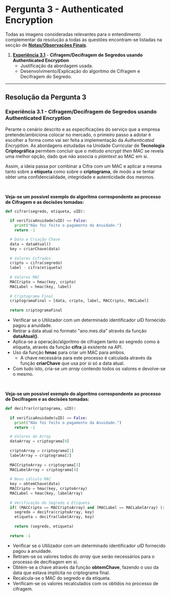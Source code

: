 # Pergunta 3 - Authenticated Encryption

Todas as imagens consideradas relevantes para o entendimento complementar da resolução a todas as questões encontram-se listadas na secção de [**Notas/Observações Finais**](#notasobservações-finais).

1. [**Experiência 3.1**]() - **Cifragem/Decifragem de Segredos usando Authenticated Encryption**
    - Justificação da abordagem usada.
    - Desenvolvimento/Explicação do algoritmo de Cifragem e Decifragem do Segredo.
---

## Resolução da Pergunta 3

### Experiência 3.1 - Cifragem/Decifragem de Segredos usando Authenticated Encryption

Perante o cenário descrito e as especificações do serviço que a empresa pretende/ambiciona colocar no mercado, o primeiro passo a adotar é escolher a forma como vai ser feita a implementação da *Authenticated Encryption*.
As abordagens estudadas na Unidade Curricular de **Tecnologia Criptográfica** permitem concluir que o método *encrypt then MAC* se revela uma melhor opção, dado que não associa o *plaintext* ao MAC em si.

Assim, a ideia passa por combinar a Cifra com um MAC e aplicar a mesma tanto sobre a **etiqueta** como sobre o **criptograma**, de modo a se tentar obter uma confidencialidade, integridade e autenticidade dos mesmos.

<br/>

**Veja-se um possível exemplo do algoritmo correspondente ao processo de Cifragem e as decisões tomadas:**

```python
def cifrar(segredo, etiqueta, uID):
  
  if verificaAnuidade(uID) == False:
    print("Não foi feito o pagamento da Anuidade.")
    return -1

  # Data e Criação Chave
  data = dataAtual()
  key = criarChave(data)
  
  # Valores Cifrados
  cripto = cifra(segredo)
  label - cifra(etiqueta)
  
  # Valores MAC
  MACCripto = hmac(key, cripto)
  MACLabel = hmac(key, label)
  
  # Criptograma Final
  criptogramaFinal = [data, cripto, label, MACCripto, MACLabel]
  
  return criptogramaFinal
```

- Verificar se o Utilizador com um determinado identificador uID fornecido pagou a anuidade.
- Retirar a data atual no formato "ano.mes.dia" através da função **dataAtual()**.
- Aplica-se a operação/algoritmo de cifragem tanto ao segredo como à etiqueta, através da função **cifra** já existente na API.
- Uso da função **hmac** para criar um MAC para ambos.
  - A chave necessária para este processo é calculada através da função **criarChave** que usa por si só a data atual.
- Com tudo isto, cria-se um *array* contendo todos os valores e devolve-se o mesmo.

<br/>

**Veja-se um possível exemplo do algoritmo correspondente ao processo de Decifragem e as decisões tomadas:**

```python
def decifrar(criptograma, uID):
  
  if verificaAnuidade(uID) == False:
    print("Não foi feito o pagamento da Anuidade.")
    return -1

  # Valores do Array
  dataArray = criptograma[0]
  
  criptoArray = criptograma[1]
  labelArray = criptograma[2]
  
  MACCriptoArray = criptograma[3]
  MACLabelArray = criptograma[4]
  
  # Novo cálculo MAC
  key = obtemChave(data)
  MACCripto = hmac(key, criptoArray)
  MACLabel = hmac(key, labelArray)
  
  # Verificação do Segredo e Etiqueta
  if( (MACCripto == MACCriptoArray) and (MACLabel == MACLabelArray) ):
    segredo = decifra(criptoArray, key)
    etiqueta = decifra(labelArray, key)
    
    return (segredo, etiqueta)
  
  return -1
```

- Verificar se o Utilizador com um determinado identificador uID fornecido pagou a anuidade.
- Retiram-se os valores todos do *array* que serão necessários para o processo de decifragem em si.
- Obtém-se a chave através da função **obtemChave**, fazendo o uso da data que estava implícita no criptograma final.
- Recalcula-se o MAC do segredo e da etiqueta.
- Verificam-se os valores recalculados com os obtidos no processo de cifragem.
